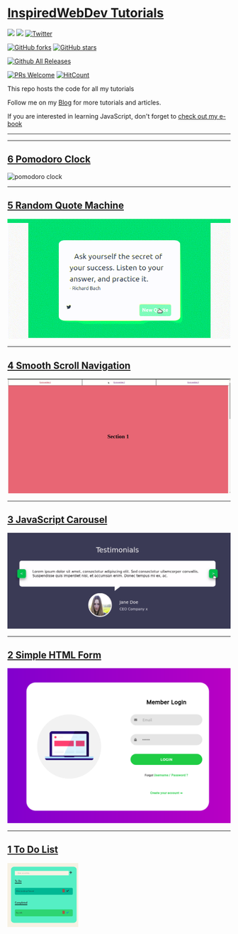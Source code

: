# [InspiredWebDev Tutorials](https://inspiredwebdev.com)

[![](https://img.shields.io/badge/Donate-PayPal-blue.svg)](https://www.paypal.me/albertomontalesi)
[![](https://img.shields.io/badge/Follow-Medium-green.svg)](https://medium.com/@labby92)
[![Twitter](https://img.shields.io/twitter/url/https/github.com/AlbertoMontalesi/JavaScript-es6-and-beyond-ebook.svg?style=social)](https://twitter.com/intent/tweet?text=Wow:&url=https%3A%2F%2Fgithub.com%2FAlbertoMontalesi%2FJavaScript-es6-and-beyond-ebook)

[![GitHub forks](https://img.shields.io/github/forks/AlbertoMontalesi/InspiredWebDev-Tutorials.svg)](https://github.com/AlbertoMontalesi/InspiredWebDev-Tutorials/network)
[![GitHub stars](https://img.shields.io/github/stars/AlbertoMontalesi/InspiredWebDev-Tutorials.svg)](https://github.com/AlbertoMontalesi/InspiredWebDev-Tutorials/stargazers)

[![Github All Releases](https://img.shields.io/github/downloads/AlbertoMontalesi/JavaScript-es6-and-beyond-ebook/total.svg)](https://github.com/AlbertoMontalesi/InspiredWebDev-Tutorials)

[![PRs Welcome](https://img.shields.io/badge/PRs-welcome-brightgreen.svg?style=flat-square)](https://github.com/AlbertoMontalesi/InspiredWebDev-Tutorials/pulls)
[![HitCount](http://hits.dwyl.io/albertomontalesi/InspiredWebDev-Tutorials.svg)](http://hits.dwyl.io/albertomontalesi/InspiredWebDev-Tutorials)

This repo hosts the code for all my tutorials

Follow me on my [Blog](https://inspiredwebdev.com) for more tutorials and articles.

If you are interested in learning JavaScript, don't forget to [check out my e-book](https://github.com/AlbertoMontalesi/The-complete-guide-to-modern-JavaScript)

---

---

## [6 Pomodoro Clock](https://inspiredwebdev.com/tutorial/create-pomodoro-clock)

![pomodoro clock](/screenshots/javascript_pomodoro_clock.gif)

---

## [5 Random Quote Machine](https://inspiredwebdev.com/tutorial/create-random-quote-machine)

![random quote machine](/screenshots/javascript_random_quote_machine.gif)

---

## [4 Smooth Scroll Navigation](https://inspiredwebdev.com/tutorial/smooth-scrolling-navigation)

![smooth scroll navigation](/screenshots/javascript_smooth_scroll_navigation.gif)

---

## [3 JavaScript Carousel](https://www.inspiredwebdev.com/tutorial/javascript-carousel)

![project 2 - javascript carousel](/screenshots/javascript_carousel.gif)

---

## [2 Simple HTML Form](https://www.inspiredwebdev.com/tutorial/create-responsive-html-login-form)

![project 1 - simple html form](/screenshots/html_login_form.png)

---

## [1 To Do List](https://www.inspiredwebdev.com/tutorial/how-to-create-a-to-do-list-with-javascript)

![project 1 - to do list](/screenshots/javascript_todo_list.png)
